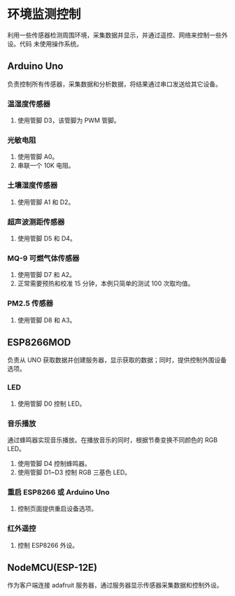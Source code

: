 # 环境监测控制

利用一些传感器检测周围环境，采集数据并显示，并通过遥控、网络来控制一些外设。代码
未使用操作系统。

## Arduino Uno

负责控制所有传感器，采集数据和分析数据，将结果通过串口发送给其它设备。

### 温湿度传感器

1. 使用管脚 D3，该管脚为 PWM 管脚。

### 光敏电阻

1. 使用管脚 A0。
2. 串联一个 10K 电阻。

### 土壤湿度传感器

1. 使用管脚 A1 和 D2。

### 超声波测距传感器

1. 使用管脚 D5 和 D4。

### MQ-9 可燃气体传感器

1. 使用管脚 D7 和 A2。
2. 正常需要预热和校准 15 分钟，本例只简单的测试 100 次取均值。

### PM2.5 传感器

1. 使用管脚 D8 和 A3。

## ESP8266MOD

负责从 UNO 获取数据并创建服务器，显示获取的数据；同时，提供控制外围设备选项。

### LED

1. 使用管脚 D0 控制 LED。

### 音乐播放

通过蜂鸣器实现音乐播放。在播放音乐的同时，根据节奏变换不同颜色的 RGB LED。

1. 使用管脚 D4 控制蜂鸣器。
2. 使用管脚 D1~D3 控制 RGB 三基色 LED。

### 重启 ESP8266 或 Arduino Uno

1. 控制页面提供重启设备选项。

### 红外遥控

1. 控制 ESP8266 外设。

## NodeMCU(ESP-12E)

作为客户端连接 adafruit 服务器，通过服务器显示传感器采集数据和控制外设。
